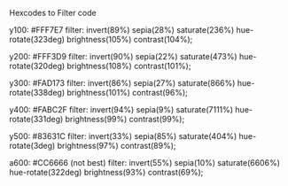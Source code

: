 Hexcodes to Filter code

y100: #FFF7E7
filter: invert(89%) sepia(28%) saturate(236%) hue-rotate(323deg) brightness(105%) contrast(104%);

y200: #FFF3D9
filter: invert(90%) sepia(22%) saturate(473%) hue-rotate(320deg) brightness(108%) contrast(101%);

y300: #FAD173
filter: invert(86%) sepia(27%) saturate(866%) hue-rotate(338deg) brightness(101%) contrast(96%);

y400: #FABC2F
filter: invert(94%) sepia(9%) saturate(7111%) hue-rotate(331deg) brightness(99%) contrast(99%);

y500: #83631C
filter: invert(33%) sepia(85%) saturate(404%) hue-rotate(3deg) brightness(97%) contrast(89%);

a600: #CC6666 (not best)
filter: invert(55%) sepia(10%) saturate(6606%) hue-rotate(322deg) brightness(93%) contrast(69%);
